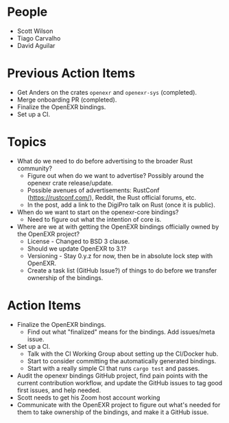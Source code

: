 People
======

- Scott Wilson
- Tiago Carvalho
- David Aguilar

Previous Action Items
=====================

- Get Anders on the crates `openexr` and `openexr-sys` (completed).
- Merge onboarding PR (completed).
- Finalize the OpenEXR bindings.
- Set up a CI.

Topics
======

- What do we need to do before advertising to the broader Rust community?
  - Figure out when do we want to advertise? Possibly around the openexr crate release/update.
  - Possible avenues of advertisements: RustConf (https://rustconf.com/), Reddit, the Rust official forums, etc.
  - In the post, add a link to the DigiPro talk on Rust (once it is public).
- When do we want to start on the openexr-core bindings?
  - Need to figure out what the intention of core is.
- Where are we at with getting the OpenEXR bindings officially owned by the OpenEXR project?
  - License - Changed to BSD 3 clause.
  - Should we update OpenEXR to 3.1?
  - Versioning - Stay 0.y.z for now, then be in absolute lock step with OpenEXR.
  - Create a task list (GitHub Issue?) of things to do before we transfer ownership of the bindings.

Action Items
============

- Finalize the OpenEXR bindings.
  - Find out what "finalized" means for the bindings. Add issues/meta issue.
- Set up a CI.
  - Talk with the CI Working Group about setting up the CI/Docker hub.
  - Start to consider committing the automatically generated bindings.
  - Start with a really simple CI that runs `cargo test` and passes.
- Audit the openexr bindings GitHub project, find pain points with the current contribution workflow, and update the GitHub issues to tag good first issues, and help needed.
- Scott needs to get his Zoom host account working
- Communicate with the OpenEXR project to figure out what's needed for them to take ownership of the bindings, and make it a GitHub issue.
